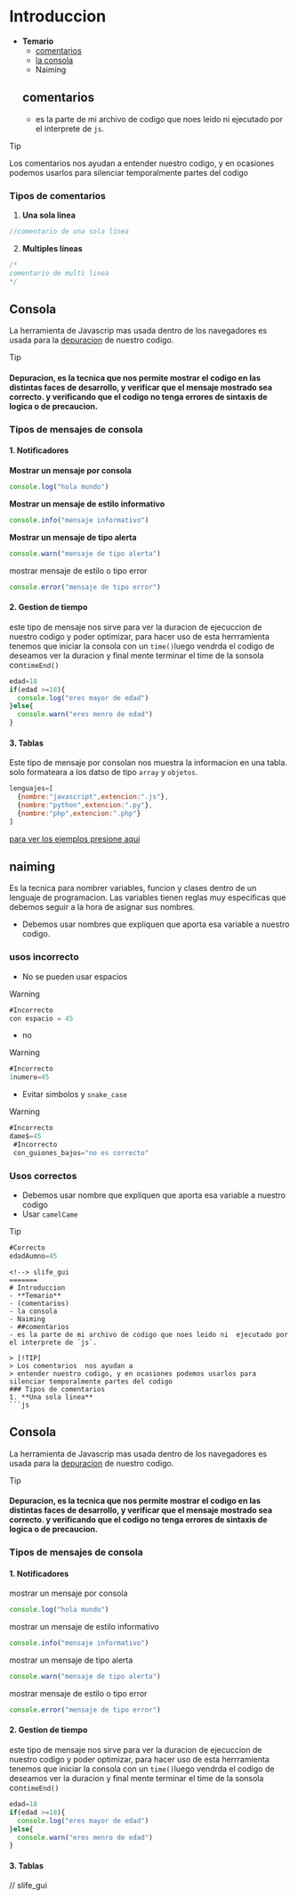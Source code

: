 # Introduccion
- **Temario**
  - [comentarios](#comentarios)
  - [la consola](#consola)
  - Naiming
  ## comentarios
  - es la parte de mi archivo de codigo que noes leido ni  ejecutado por el interprete de `js`.
> [!TIP]
> Los comentarios  nos ayudan a
> entender nuestro codigo, y en ocasiones podemos usarlos para  silenciar temporalmente partes del codigo
> ### Tipos de comentarios

1. **Una sola linea**

```js
//comentario de una sola línea
```
2. **Multiples líneas**
```js
/*
comentario de multi linea
*/
```
## Consola
La herramienta de Javascrip mas usada dentro de los navegadores es usada para la [depuracion](#depuracion) de nuestro codigo.
> [!TIP]
> #### Depuracion, es la tecnica que nos permite mostrar el codigo en las distintas faces de desarrollo, y verificar que el mensaje mostrado sea correcto. y verificando que el codigo no tenga errores de sintaxis de logica o de precaucion.

### Tipos de mensajes de consola
#### 1. Notificadores
**Mostrar un mensaje por consola**
```js
console.log("hola mundo")

```
**Mostrar un mensaje de estilo informativo**
```js
console.info("mensaje informativo")
```
**Mostrar un mensaje de tipo alerta**
```js
console.warn("mensaje de tipo alerta")
```
mostrar mensaje de estilo o tipo error
```js
console.error("mensaje de tipo error")
```
#### 2. Gestion de tiempo
este tipo de mensaje nos sirve para ver la duracion de ejecuccion de nuestro codigo y poder optimizar, para hacer uso de esta herrramienta tenemos que iniciar la consola con un `time()`luego vendrda el codigo de deseamos ver la duracion  y final mente terminar el time de la sonsola con`timeEnd()`
```js
edad=18
if(edad >=18){
  console.log("eres mayor de edad")
}else{
  console.warn("eres menro de edad")
}
```
#### 3. Tablas
Este tipo de mensaje por consolan nos muestra la informacion en una tabla.
solo formateara  a los datso de tipo `array` y `objetos`.
```js
lenguajes=[
  {nombre:"javascript",extencion:".js"},
  {nombre:"python",extencion:".py"},
  {nombre:"php",extencion:".php"}
]
```
[para ver los ejemplos presione aqui](consola.js)
## naiming
Es la tecnica para nombrer variables, funcion y clases dentro de un lenguaje de programacion.
Las variables tienen  reglas muy especificas que debemos seguir a la hora de asignar sus nombres.
- Debemos usar nombres que expliquen que aporta esa variable a nuestro codigo.
### usos incorrecto
- No se pueden usar espacios
> [!WARNING]
> ```js
> #Incorrecto
> con espacio = 45
> ```
- no 
> [!WARNING]
> ```js
> #Incorrecto
> 1numero=45
> ```
- Evitar simbolos y `snake_case`
> [!WARNING]
> ```js
> #Incorrecto
> dame$=45
>  #Incorrecto
>  con_guiones_bajos="no es correcto"
> ```
### Usos correctos
- Debemos usar nombre que expliquen que aporta esa variable a nuestro codigo
- Usar `camelCame`
> [!TIP]
> ```js
> #Correcto
> edadAumno=45
  ```
<!--> slife_gui
=======
# Introduccion
- **Temario**
  - (comentarios)
  - la consola
  - Naiming
  - ##comentarios
  - es la parte de mi archivo de codigo que noes leido ni  ejecutado por el interprete de `js`.

> [!TIP]
> Los comentarios  nos ayudan a
> entender nuestro codigo, y en ocasiones podemos usarlos para  silenciar temporalmente partes del codigo
### Tipos de comentarios
1. **Una sola linea**
```js
  
```
  ## Consola
  La herramienta de Javascrip mas usada dentro de los navegadores es usada para la [depuracion](#depuracion) de nuestro codigo.
  > [!TIP]
  > #### Depuracion, es la tecnica que nos permite mostrar el codigo en las distintas faces de desarrollo, y verificar que el mensaje mostrado sea correcto. y verificando que el codigo no tenga errores de sintaxis de logica o de precaucion.
### Tipos de mensajes de consola
#### 1. Notificadores
mostrar un mensaje por consola
```js
console.log("hola mundo")

```
mostrar un mensaje de estilo informativo
```js
console.info("mensaje informativo")
```
mostrar un mensaje de tipo alerta
```js
console.warn("mensaje de tipo alerta")
```
mostrar mensaje de estilo o tipo error
```js
console.error("mensaje de tipo error")
```
#### 2. Gestion de tiempo
este tipo de mensaje nos sirve para ver la duracion de ejecuccion de nuestro codigo y poder optimizar, para hacer uso de esta herrramienta tenemos que iniciar la consola con un `time()`luego vendrda el codigo de deseamos ver la duracion  y final mente terminar el time de la sonsola con`timeEnd()`
```js
edad=18
if(edad >=18){
  console.log("eres mayor de edad")
}else{
  console.warn("eres menro de edad")
}
```
#### 3. Tablas
// slife_gui